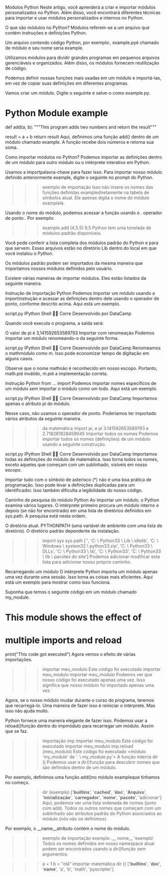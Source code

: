 Módulos Python
Neste artigo, você aprenderá a criar e importar módulos personalizados no Python. Além disso, você encontrará diferentes técnicas para importar e usar módulos personalizados e internos no Python.

O que são módulos no Python?
Módulos referem-se a um arquivo que contém instruções e definições Python.

Um arquivo contendo código Python, por exemplo:, example.pyé chamado de módulo e seu nome seria example.

Utilizamos módulos para dividir grandes programas em pequenos arquivos gerenciáveis ​​e organizados. Além disso, os módulos fornecem reutilização de código.

Podemos definir nossas funções mais usadas em um módulo e importá-las, em vez de copiar suas definições em diferentes programas.

Vamos criar um módulo. Digite o seguinte e salve-o como example.py.

# Python Module example

def add(a, b):
   """This program adds two
   numbers and return the result"""

   result = a + b
   return result
Aqui, definimos uma função add() dentro de um módulo chamado example. A função recebe dois números e retorna sua soma.

Como importar módulos no Python?
Podemos importar as definições dentro de um módulo para outro módulo ou o intérprete interativo em Python.

Usamos a importpalavra-chave para fazer isso. Para importar nosso módulo definido anteriormente example, digite o seguinte no prompt do Python.

>>> exemplo de importação
Isso não insere os nomes das funções definidas examplediretamente na tabela de símbolos atual. Ele apenas digita o nome do módulo examplelá.

Usando o nome do módulo, podemos acessar a função usando o . operador de ponto . Por exemplo:

>>> example.add (4,5.5)
9,5
Python tem uma tonelada de módulos padrão disponíveis.

Você pode conferir a lista completa dos módulos padrão do  Python e para que servem. Esses arquivos estão no diretório Lib dentro do local em que você instalou o Python.

Os módulos padrão podem ser importados da mesma maneira que importamos nossos módulos definidos pelo usuário.

Existem várias maneiras de importar módulos. Eles estão listados da seguinte maneira.

Instrução de importação Python
Podemos importar um módulo usando a importinstrução e acessar as definições dentro dele usando o operador de ponto, conforme descrito acima. Aqui está um exemplo.

script.py
IPython Shell

Corre
Desenvolvido por DataCamp

Quando você executa o programa, a saída será:

O valor de pi é 3,141592653589793
Importar com renomeação
Podemos importar um módulo renomeando-o da seguinte forma.

script.py
IPython Shell

Corre
Desenvolvido por DataCamp
Renomeamos o mathmódulo como m. Isso pode economizar tempo de digitação em alguns casos.

Observe que o nome mathnão é reconhecido em nosso escopo. Portanto, math.pié inválido, m.pié a implementação correta.

Instrução Python from ... import
Podemos importar nomes específicos de um módulo sem importar o módulo como um todo. Aqui está um exemplo.

script.py
IPython Shell

Corre
Desenvolvido por DataCamp
Importamos apenas o atributo pi do módulo.

Nesse caso, não usamos o operador de ponto. Poderíamos ter importado vários atributos da seguinte maneira.

>>> da matemática import pi, e
>>> pi
3.141592653589793
>>> e
2.718281828459045
Importar todos os nomes
Podemos importar todos os nomes (definições) de um módulo usando a seguinte construção.

script.py
IPython Shell

Corre
Desenvolvido por DataCamp
Importamos todas as definições do módulo de matemática. Isso torna todos os nomes, exceto aqueles que começam com um sublinhado, visíveis em nosso escopo.

Importar tudo com o símbolo de asterisco (*) não é uma boa prática de programação. Isso pode levar a definições duplicadas para um identificador. Isso também dificulta a legibilidade do nosso código.

Caminho de pesquisa do módulo Python
Ao importar um módulo, o Python examina vários lugares. O intérprete primeiro procura um módulo interno e depois (se não for encontrado) em uma lista de diretórios definidos em sys.path. A pesquisa está nesta ordem.

O diretório atual.
PYTHONPATH (uma variável de ambiente com uma lista de diretório).
O diretório padrão dependente da instalação.
>>> import sys
>>> sys.path
['',
'C: \\ Python33 \\ Lib \\ idlelib',
'C: \\ Windows \\ system32 \\ python33.zip',
'C: \\ Python33 \\ DLLs',
'C: \\ Python33 \\ lib',
'C: \\ Python33',
'C: \\ Python33 \\ lib \\ pacotes do site']
Podemos adicionar modificar esta lista para adicionar nosso próprio caminho.

Recarregando um módulo
O intérprete Python importa um módulo apenas uma vez durante uma sessão. Isso torna as coisas mais eficientes. Aqui está um exemplo para mostrar como isso funciona.

Suponha que temos o seguinte código em um módulo chamado my_module.

# This module shows the effect of
#  multiple imports and reload

print("This code got executed")
Agora vemos o efeito de várias importações.

>>> importar meu_modulo
Este código foi executado
>>> importar meu_modulo
>>> importar meu_modulo
Podemos ver que nosso código foi executado apenas uma vez. Isso significa que nosso módulo foi importado apenas uma vez.

Agora, se o nosso módulo mudar durante o curso do programa, teremos que recarregá-lo. Uma maneira de fazer isso é reiniciar o intérprete. Mas isso não ajuda muito.

Python fornece uma maneira elegante de fazer isso. Podemos usar a reload()função dentro do impmódulo para recarregar um módulo. Assim que se faz.

>>> importação imp
>>> importar meu_modulo
Este código foi executado
>>> importar meu_modulo
>>> imp.reload (meu_modulo)
Este código foi executado
<módulo 'my_module' de '. \\ my_module.py'>
A função interna dir ()
Podemos usar a dir()função para descobrir nomes que são definidos dentro de um módulo.

Por exemplo, definimos uma função add()no módulo exampleque tínhamos no começo.

>>> dir (exemplo)
['__builtins__',
'__cached__',
'__doc__',
'__Arquivo__',
'__inicialização__',
'__carregador__',
'__nome__',
'__pacote__',
'adicionar']
Aqui, podemos ver uma lista ordenada de nomes (junto com add). Todos os outros nomes que começam com um sublinhado são atributos padrão do Python associados ao módulo (nós não os definimos).

Por exemplo, o __name__atributo contém o nome do módulo.

>>> exemplo de importação
>>> exemplo .__ nome__
'exemplo'
Todos os nomes definidos em nosso namespace atual podem ser encontrados usando a dir()função sem argumentos.

>>> a = 1
>>> b = "olá"
>>> importar matemática
>>> dir ()
['__builtins__', '__doc__', '__name__', 'a', 'b', 'math', 'pyscripter']
